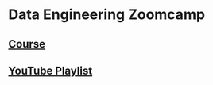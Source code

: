 # Data Engineering Zoomcamp

## [Course](https://github.com/DataTalksClub/data-engineering-zoomcamp)

## [YouTube Playlist](https://www.youtube.com/watch?v=-zpVha7bw5A&list=PL3MmuxUbc_hJed7dXYoJw8DoCuVHhGEQb)
